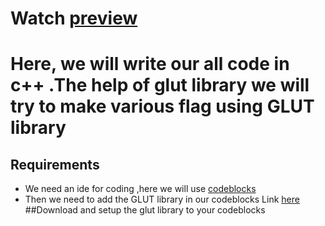 # Watch [preview](https://youtu.be/zjWhfGgrvv4)
# Here, we will write our all code in c++ .The help of glut library we will try to make various flag using GLUT library


## Requirements
- We need an ide for coding ,here we will use [codeblocks](https://www.codeblocks.org/downloads/)
- Then we need to add the GLUT library in our codeblocks Link [here](https://drive.google.com/drive/folders/1fkxggA47i_293EV8dWEMdwuBNbJBsqcF?usp=sharing)
##Download and setup the glut library to your codeblocks
